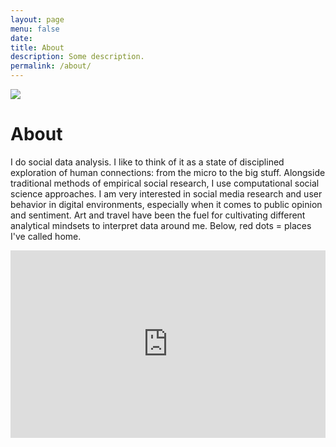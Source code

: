 ```yaml
---
layout: page
menu: false
date:
title: About
description: Some description.
permalink: /about/
---
```


<img class="img-rounded" src= assets/blog-image.jpg>


# About

I do social data analysis. I like to think of it as a state of disciplined exploration of human connections: from the micro to the big stuff. Alongside traditional methods of empirical social research, I use computational social science approaches. I am very interested in social media research and user behavior in digital environments, especially when it comes to public opinion and sentiment. Art and travel have been the fuel for cultivating different analytical mindsets to interpret data around me. Below, red dots = places I've called home.

<iframe src="https://felipevillota.com/wp-content/uploads/2024/04/mapp.html" width="100%" height="300" style="border: none; overflow: hidden;"></iframe>
